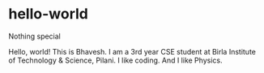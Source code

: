 # hello-world
Nothing special

Hello, world! This is Bhavesh.
I am a 3rd year CSE student at Birla Institute of Technology & Science, Pilani.
I like coding. And I like Physics.
